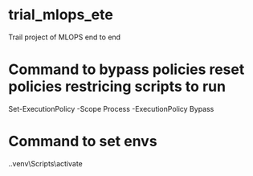 # trial_mlops_ete
Trail project of MLOPS end to end

# Command to bypass policies reset policies restricing scripts to run
Set-ExecutionPolicy -Scope Process -ExecutionPolicy Bypass

# Command to set envs
.\.venv\Scripts\activate